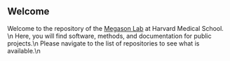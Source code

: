 ## Welcome

Welcome to the repository of the [Megason Lab](http://www.digitalfish.org/) at Harvard Medical School. \n
Here, you will find software, methods, and documentation for public projects.\n
Please navigate to the list of repositories to see what is available.\n
